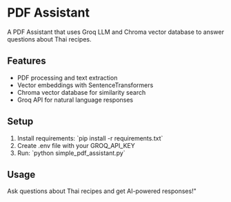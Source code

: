 # PDF Assistant

A PDF Assistant that uses Groq LLM and Chroma vector database to answer questions about Thai recipes.

## Features
- PDF processing and text extraction
- Vector embeddings with SentenceTransformers
- Chroma vector database for similarity search
- Groq API for natural language responses

## Setup
1. Install requirements: \`pip install -r requirements.txt\`
2. Create .env file with your GROQ_API_KEY
3. Run: \`python simple_pdf_assistant.py\`

## Usage
Ask questions about Thai recipes and get AI-powered responses!"
